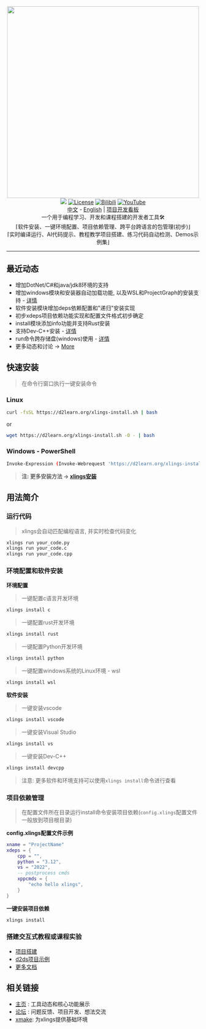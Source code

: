 <div align=center><img width="500" src="https://d2learn.org/xlings/xlings-install.gif"></div>

<div align="center">
  <a href="https://forum.d2learn.org/category/9/xlings" target="_blank"><img src="https://img.shields.io/badge/Forum-xlings-blue" /></a>
  <a href="https://d2learn.org" target="_blank"><img src="https://img.shields.io/badge/License-Apache2.0-success" alt="License"></a>
  <a href="https://www.bilibili.com/video/BV1d2DZYsErF" target="_blank"><img src="https://img.shields.io/badge/Video-bilibili-teal" alt="Bilibili"></a>
  <a href="https://youtu.be/uN4amaIAkZ0?si=MpZ6GfLHQoZRmNqc" target="_blank"><img src="https://img.shields.io/badge/Video-YouTube-red" alt="YouTube"></a>
</div>

<div align="center">
  <a href="README.md" target="_blank">中文</a>
  -
  <a href="README.en.md" target="_blank">English</a>
  |
  <a href="README.en.md" target="_blank">项目开发看板</a>
</div>

<div align=center>一个用于编程学习、开发和课程搭建的开发者工具🛠️</div>
<div align=center>⌈软件安装、一键环境配置、项目依赖管理、跨平台跨语言的包管理(初步)⌋</div>
<div align=center>⌈实时编译运行、AI代码提示、教程教学项目搭建、练习代码自动检测、Demos示例集⌋</div>

---

## 最近动态

- 增加DotNet/C#和java/jdk8环境的支持
- 增加windows模块和安装器自动加载功能, 以及WSL和ProjectGraph的安装支持 - [详情](http://forum.d2learn.org/post/96)
- 软件安装模块增加deps依赖配置和"递归"安装实现
- 初步xdeps项目依赖功能实现和配置文件格式初步确定
- install模块添加info功能并支持Rust安装
- 支持Dev-C++安装 - [详情](http://forum.d2learn.org/post/82)
- run命令跨存储盘(windows)使用 - [详情](http://forum.d2learn.org/post/66)
- 更多动态和讨论 -> [More](https://forum.d2learn.org/category/9/xlings)

## 快速安装

> 在命令行窗口执行一键安装命令

### Linux

```bash
curl -fsSL https://d2learn.org/xlings-install.sh | bash
```

or

```bash
wget https://d2learn.org/xlings-install.sh -O - | bash
```

### Windows - PowerShell

```bash
Invoke-Expression (Invoke-Webrequest 'https://d2learn.org/xlings-install.ps1.txt' -UseBasicParsing).Content
```

> **注: 更多安装方法 -> [xlings安装](https://d2learn.github.io/docs/xlings/chapter_1.html)**

## 用法简介

### 运行代码

> xlings会自动匹配编程语言, 并实时检查代码变化

```bash
xlings run your_code.py
xlings run your_code.c
xlings run your_code.cpp
```

### 环境配置和软件安装

**环境配置**

> 一键配置c语言开发环境

```bash
xlings install c
```

> 一键配置rust开发环境

```bash
xlings install rust
```

> 一键配置Python开发环境

```bash
xlings install python
```

> 一键配置windows系统的Linux环境 - wsl

```bash
xlings install wsl
```

**软件安装**

> 一键安装vscode

```bash
xlings install vscode
```

> 一键安装Visual Studio

```bash
xlings install vs
```

> 一键安装Dev-C++

```bash
xlings install devcpp
```

> 注意: 更多软件和环境支持可以使用`xlings install`命令进行查看

### 项目依赖管理

> 在配置文件所在目录运行install命令安装项目依赖(`config.xlings`配置文件一般放到项目根目录)

**config.xlings配置文件示例**

```lua
xname = "ProjectName"
xdeps = {
    cpp = "",
    python = "3.12",
    vs = "2022",
    -- postprocess cmds
    xppcmds = {
        "echo hello xlings",
    }
}
```

**一键安装项目依赖**

```bash
xlings install
```


### 搭建交互式教程或课程实验

- [项目搭建](https://d2learn.github.io/docs/xlings/chapter_3.html)
- [d2ds项目示例](https://github.com/d2learn/d2ds)
- [更多文档](https://d2learn.org/docs/xlings/chapter_0.html)

## 相关链接

- [主页](https://d2learn.org/xlings) : 工具动态和核心功能展示
- [论坛](https://forum.d2learn.org/category/9/xlings) : 问题反馈、项目开发、想法交流
- [xmake](https://github.com/xmake-io/xmake): 为xlings提供基础环境